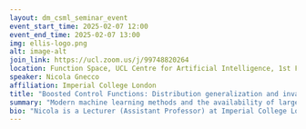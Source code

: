 ```yaml
---
layout: dm_csml_seminar_event
event_start_time: 2025-02-07 12:00
event_end_time: 2025-02-07 13:00
img: ellis-logo.png
alt: image-alt
join_link: https://ucl.zoom.us/j/99748820264
location: Function Space, UCL Centre for Artificial Intelligence, 1st Floor, 90 High Holborn, London WC1V 6BH
speaker: Nicola Gnecco
affiliation: Imperial College London
title: "Boosted Control Functions: Distribution generalization and invariance in confounded models"
summary: "Modern machine learning methods and the availability of large-scale data have significantly advanced our ability to predict target quantities from large sets of covariates. However, these methods often struggle under distributional shifts, particularly in the presence of hidden confounding. While the impact of hidden confounding is well-studied in causal effect estimation, e.g., instrumental variables, its implications for prediction tasks under shifting distributions remain underexplored. This work addresses this gap by introducing a strong notion of invariance that, unlike existing weaker notions, allows for distribution generalization even in the presence of nonlinear, non-identifiable structural functions. Central to this framework is the Boosted Control Function (BCF), a novel, identifiable target of inference that satisfies the proposed strong invariance notion and is provably worst-case optimal under distributional shifts. The theoretical foundation of our work lies in Simultaneous Equation Models for Distribution Generalization (SIMDGs), which bridge machine learning with econometrics by describing data-generating processes under distributional shifts. To put these insights into practice, we propose the ControlTwicing algorithm to estimate the BCF using flexible machine-learning techniques and demonstrate its generalization performance on synthetic and real-world datasets compared to traditional empirical risk minimization approaches."
bio: "Nicola is a Lecturer (Assistant Professor) at Imperial College London, in the Statistics section within the Department of Mathematics. He is also a faculty member at I-X, an Imperial’s cross-department initiative in AI."
---
```

